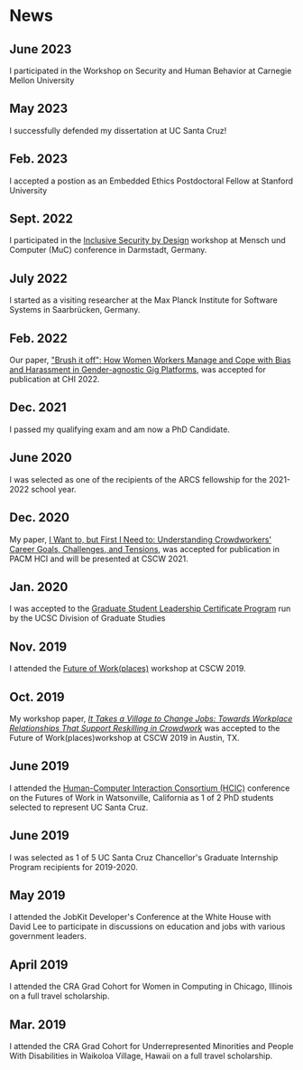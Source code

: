 # News 

## June 2023
I participated in the Workshop on Security and Human Behavior at Carnegie Mellon University

## May 2023
I successfully defended my dissertation at UC Santa Cruz!

## Feb. 2023
I accepted a postion as an Embedded Ethics Postdoctoral Fellow at Stanford University

## Sept. 2022
I participated in the [Inclusive Security by Design][MuC22] workshop at Mensch und Computer (MuC) conference in Darmstadt, Germany.

## July 2022
I started as a visiting researcher at the Max Planck Institute for Software Systems in Saarbrücken, Germany. 

## Feb. 2022
Our paper, ["Brush it off": How Women Workers Manage and Cope with Bias and Harassment in Gender-agnostic Gig Platforms][CHI22], was accepted for publication at CHI 2022. 

## Dec. 2021
I passed my qualifying exam and am now a PhD Candidate. 

## June 2020
I was selected as one of the recipients of the ARCS fellowship for the 2021-2022 school year. 

## Dec. 2020
My paper, [I Want to, but First I Need to: Understanding Crowdworkers' Career Goals, Challenges, and Tensions][cscw21], was accepted for publication in PACM HCI and will be presented at CSCW 2021.  

## Jan. 2020 
I was accepted to the [Graduate Student Leadership Certificate Program][gslcp] run by the UCSC Division of Graduate Studies 

## Nov. 2019
I attended the [Future of Work(places)][futureworkplaces] workshop at CSCW 2019.  

## Oct. 2019
My workshop paper, [*It Takes a Village to Change Jobs: Towards Workplace Relationships That Support Reskilling in Crowdwork*][cscw19] was accepted to the Future of Work(places)workshop at CSCW 2019 in Austin, TX.

## June 2019
I attended the [Human-Computer Interaction Consortium (HCIC)][hcic] conference on the Futures of Work in Watsonville, California as 1 of 2 PhD students selected to represent UC Santa Cruz. 

## June 2019
I was selected as 1 of 5 UC Santa Cruz Chancellor's Graduate Internship Program recipients for 2019-2020.

## May 2019
I attended the JobKit Developer's Conference at the White House with David Lee to participate in discussions on education and jobs with various government leaders.

## April 2019
I attended the CRA Grad Cohort for Women in Computing in Chicago, Illinois on a full travel scholarship. 

## Mar. 2019
I attended the CRA Grad Cohort for Underrepresented Minorities and People With Disabilities in Waikoloa Village, Hawaii on a full travel scholarship. 

[cscw21]: /docs/CSCW_2021_Camera_Ready.pdf
[gslcp]: /docs/GSLCP_2020_syllabus.pdf
[futureworkplaces]: https://medium.com/acm-cscw/exploring-the-future-of-work-places-cscw-2019-workshop-summary-2f587f093df1
[cscw19]: /docs/cscw19-workshop.pdf
[hcic]: https://hcic.org/hcic2019/index.phtml
[CHI22]: /docs/CHI2022_final.pdf
[MuC22]: http://isd.usec-muc.de/

